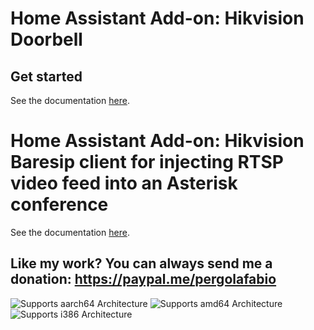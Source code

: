# Home Assistant Add-on: Hikvision Doorbell

## Get started

See the documentation [here](hikvision-sdk/README.md).


# Home Assistant Add-on: Hikvision Baresip client for injecting RTSP video feed into an Asterisk conference

See the documentation [here](hikvision-baresip/README.md).


## Like my work? You can always send me a donation: https://paypal.me/pergolafabio

![Supports aarch64 Architecture][aarch64-shield]
![Supports amd64 Architecture][amd64-shield]
![Supports i386 Architecture][i386-shield]

[aarch64-shield]: https://img.shields.io/badge/aarch64-yes-green.svg
[amd64-shield]: https://img.shields.io/badge/amd64-yes-green.svg
[i386-shield]: https://img.shields.io/badge/i386-yes-green.svg
